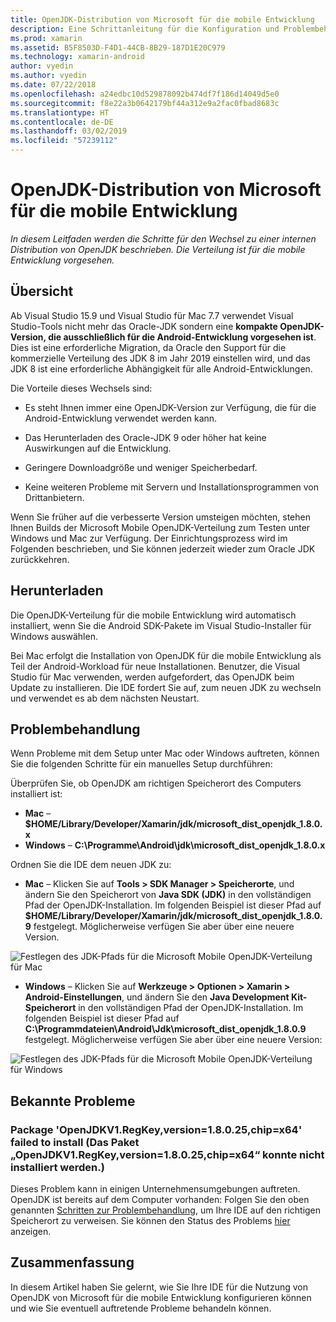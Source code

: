 ```yaml
---
title: OpenJDK-Distribution von Microsoft für die mobile Entwicklung
description: Eine Schrittanleitung für die Konfiguration und Problembehandlung der OpenJDK-Distribution von Microsoft für die mobile Entwicklung.
ms.prod: xamarin
ms.assetid: B5F8503D-F4D1-44CB-8B29-187D1E20C979
ms.technology: xamarin-android
author: vyedin
ms.author: vyedin
ms.date: 07/22/2018
ms.openlocfilehash: a24edbc10d529878092b474df7f186d14049d5e0
ms.sourcegitcommit: f8e22a3b0642179bf44a312e9a2fac0fbad8683c
ms.translationtype: HT
ms.contentlocale: de-DE
ms.lasthandoff: 03/02/2019
ms.locfileid: "57239112"
---
```

# <a name="microsofts-mobile-openjdk-distribution"></a>OpenJDK-Distribution von Microsoft für die mobile Entwicklung

_In diesem Leitfaden werden die Schritte für den Wechsel zu einer internen Distribution von OpenJDK beschrieben. Die Verteilung ist für die mobile Entwicklung vorgesehen._

## <a name="overview"></a>Übersicht

Ab Visual Studio 15.9 und Visual Studio für Mac 7.7 verwendet Visual Studio-Tools nicht mehr das Oracle-JDK sondern eine **kompakte OpenJDK-Version, die ausschließlich für die Android-Entwicklung vorgesehen ist**. Dies ist eine erforderliche Migration, da Oracle den Support für die kommerzielle Verteilung des JDK 8 im Jahr 2019 einstellen wird, und das JDK 8 ist eine erforderliche Abhängigkeit für alle Android-Entwicklungen.

Die Vorteile dieses Wechsels sind:

- Es steht Ihnen immer eine OpenJDK-Version zur Verfügung, die für die Android-Entwicklung verwendet werden kann.

- Das Herunterladen des Oracle-JDK 9 oder höher hat keine Auswirkungen auf die Entwicklung.

- Geringere Downloadgröße und weniger Speicherbedarf.

- Keine weiteren Probleme mit Servern und Installationsprogrammen von Drittanbietern.

Wenn Sie früher auf die verbesserte Version umsteigen möchten, stehen Ihnen Builds der Microsoft Mobile OpenJDK-Verteilung zum Testen unter Windows und Mac zur Verfügung. Der Einrichtungsprozess wird im Folgenden beschrieben, und Sie können jederzeit wieder zum Oracle JDK zurückkehren.

## <a name="download"></a>Herunterladen

Die OpenJDK-Verteilung für die mobile Entwicklung wird automatisch installiert, wenn Sie die Android SDK-Pakete im Visual Studio-Installer für Windows auswählen.

Bei Mac erfolgt die Installation von OpenJDK für die mobile Entwicklung als Teil der Android-Workload für neue Installationen. Benutzer, die Visual Studio für Mac verwenden, werden aufgefordert, das OpenJDK beim Update zu installieren. Die IDE fordert Sie auf, zum neuen JDK zu wechseln und verwendet es ab dem nächsten Neustart.

## <a name="troubleshooting"></a>Problembehandlung

Wenn Probleme mit dem Setup unter Mac oder Windows auftreten, können Sie die folgenden Schritte für ein manuelles Setup durchführen:

Überprüfen Sie, ob OpenJDK am richtigen Speicherort des Computers installiert ist:

- **Mac** &ndash; **$HOME/Library/Developer/Xamarin/jdk/microsoft_dist_openjdk_1.8.0.x**
- **Windows** &ndash; **C:\\Programme\\Android\\jdk\\microsoft_dist_openjdk_1.8.0.x**

Ordnen Sie die IDE dem neuen JDK zu:

- **Mac** &ndash; Klicken Sie auf **Tools > SDK Manager > Speicherorte**, und ändern Sie den Speicherort von **Java SDK (JDK)** in den vollständigen Pfad der OpenJDK-Installation. Im folgenden Beispiel ist dieser Pfad auf **$HOME/Library/Developer/Xamarin/jdk/microsoft_dist_openjdk_1.8.0.9** festgelegt. Möglicherweise verfügen Sie aber über eine neuere Version.

![Festlegen des JDK-Pfads für die Microsoft Mobile OpenJDK-Verteilung für Mac](openjdk-images/vsm.png)

- **Windows** &ndash; Klicken Sie auf **Werkzeuge > Optionen > Xamarin > Android-Einstellungen**, und ändern Sie den **Java Development Kit-Speicherort** in den vollständigen Pfad der OpenJDK-Installation. Im folgenden Beispiel ist dieser Pfad auf **C:\\Programmdateien\\Android\\Jdk\\microsoft_dist_openjdk_1.8.0.9** festgelegt. Möglicherweise verfügen Sie aber über eine neuere Version:

![Festlegen des JDK-Pfads für die Microsoft Mobile OpenJDK-Verteilung für Windows](openjdk-images/vs.png)

## <a name="known-issues"></a>Bekannte Probleme

### <a name="package-openjdkv1regkeyversion18025chipx64-failed-to-install"></a>Package 'OpenJDKV1.RegKey,version=1.8.0.25,chip=x64' failed to install (Das Paket „OpenJDKV1.RegKey,version=1.8.0.25,chip=x64“ konnte nicht installiert werden.)

Dieses Problem kann in einigen Unternehmensumgebungen auftreten. OpenJDK ist bereits auf dem Computer vorhanden: Folgen Sie den oben genannten [Schritten zur Problembehandlung](#troubleshooting), um Ihre IDE auf den richtigen Speicherort zu verweisen. Sie können den Status des Problems [hier](https://developercommunity.visualstudio.com/content/problem/382549/packageidopenjdkv1regkeypackageactioninstallreturn.html) anzeigen.

## <a name="summary"></a>Zusammenfassung

In diesem Artikel haben Sie gelernt, wie Sie Ihre IDE für die Nutzung von OpenJDK von Microsoft für die mobile Entwicklung konfigurieren können und wie Sie eventuell auftretende Probleme behandeln können.
